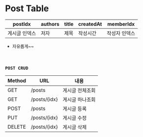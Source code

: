 # Post Table

| postIdx | authors | title | createdAt | memberIdx |
|----|----|-----|----|----|
  | 게시글 인덱스 | 저자 | 제목 | 작성시간 | 작성자 인덱스 |

- 자유롭게~~

<br>

### `POST CRUD` 

| Method | URL | 내용 |
|------|---| --- |
|GET|/posts| 게시글 전체조회 |
|GET|/posts/{idx}| 게시글 하나조회 | 
|POST|/posts| 게시글 등록 |
|PUT|/posts/{idx}| 게시글 수정 |
|DELETE|/posts/{idx}| 게시글 삭제 |